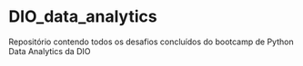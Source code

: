 # DIO_data_analytics
Repositório contendo todos os desafios concluídos do bootcamp de Python Data Analytics da DIO
